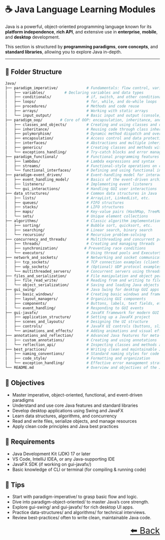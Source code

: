 # ☕ Java Language Learning Modules

Java is a powerful, object-oriented programming language known for its **platform independence**, **rich API**, and extensive use in **enterprise**, **mobile**, and **desktop** development.

This section is structured by **programming paradigms**, **core concepts**, and **standard libraries**, allowing you to explore Java in-depth.

---

## 📂 Folder Structure

```bash
Java/
├── paradigm_imperative/             # Fundamentals: flow control, variables, and logic
│   ├── variables/         # Declaring variables and data types
│   ├── conditionals/                # if, switch, and other conditional statements
│   ├── loops/                       # for, while, and do-while loops
│   ├── procedures/                  # Methods and code reuse
│   ├── arrays/                      # Working with static arrays
│   └── input_output/                # Basic input and output (console, Scanner, etc.)
├── paradigm_oop/        # Core of OOP: encapsulation, inheritance, and polymorphism
│   ├── classes_and_objects/         # Creating and using classes and objects
│   ├── inheritance/                 # Reusing code through class inheritance
│   ├── polymorphism/                # Dynamic method dispatch and overloading
│   ├── encapsulation/               # Access control and data protection
│   ├── interfaces/                  # Abstractions and multiple inheritance
│   ├── generics/                    # Creating classes and methods with type parameters
│   └── exceptions_handling/         # Try-catch blocks and error management
├── paradigm_functional/             # Functional programming features in Java
│   ├── lambdas/                     # Lambda expressions and syntax
│   ├── streams/                     # Functional-style operations on collections
│   └── functional_interfaces/       # Defining and using functional interfaces
├── paradigm-event_driven/           # Event-handling model for interactive apps
│   ├── event_handling_model/        # Basics of the event-driven architecture
│   ├── listeners/                   # Implementing event listeners
│   └── gui_interactions/            # Handling GUI user interactions
├── data_structures/                 # Common data structures in Java
│   ├── lists/                       # ArrayList, LinkedList, etc.
│   ├── queues/                      # FIFO structures
│   ├── stacks/                      # LIFO structures
│   ├── maps/                        # Key-value pairs (HashMap, TreeMap, etc.)
│   └── sets/                        # Unique element collections
├── algorithms/                      # Classic algorithm implementations
│   ├── sorting/                     # Bubble sort, quicksort, etc.
│   ├── searching/                   # Linear search, binary search
│   └── recursion/                   # Recursive problem-solving
├── concurrency_and_threads/         # Multithreading and concurrent programming
│   ├── threads/                     # Creating and managing threads
│   ├── synchronization/            # Preventing race conditions
│   └── executors/                   # Using thread pools and ExecutorService
├── network_and_sockets/             # Networking and socket communication in Java
│   ├── tcp_sockets/                 # TCP connection examples (client-server)
│   ├── udp_sockets/                 # (Optional) UDP protocol examples
│   └── multithreaded_servers/       # Concurrent servers using threads
├── files_and_serialization/         # File manipulation and object persistence
│   ├── file_read_write/             # Reading from and writing to files
│   └── object_serialization/        # Saving and loading Java objects
├── gui_swing/                       # Java Swing for desktop GUI apps
│   ├── basic_windows/               # Creating basic windows and frames
│   ├── layout_managers/             # Organizing GUI components
│   ├── components/                  # Buttons, labels, text fields, etc.
│   └── event_handling/              # Responding to GUI events
├── gui-javafx/                      # JavaFX framework for modern GUI apps
│   ├── application_structure/       # Setting up a JavaFX project
│   ├── scenes_and_layouts/          # Designing the UI structure
│   ├── controls/                    # JavaFX UI controls (buttons, sliders, etc.)
│   └── animations_and_effects/      # Adding animations and visual effects
├── annotations_and_reflection/      # Advanced Java features for meta-programming
│   ├── custom_annotations/          # Creating and using annotations
│   └── reflection_api/              # Inspecting classes and methods at runtime
├── best_practices/                  # Writing clean and maintainable Java code
│   ├── naming_conventions/          # Standard naming styles for code readability
│   ├── code_style/                  # Formatting and organization
│   └── exception_handling/          # Effective error management strategies
└── README.md                        # Overview and objectives of the Java learning path
```

## 🎯 Objectives

- Master imperative, object-oriented, functional, and event-driven paradigms
- Understand and use core Java features and standard libraries
- Develop desktop applications using Swing and JavaFX
- Learn data structures, algorithms, and concurrency
- Read and write files, serialize objects, and manage resources
- Apply clean code principles and Java best practices

## 🧰 Requirements

- Java Development Kit (JDK) 17 or later
- VS Code, IntelliJ IDEA, or any Java-supporting IDE
- JavaFX SDK (if working on gui-javafx/)
- Basic knowledge of CLI or terminal (for compiling & running code)

## 🚀 Tips

- Start with paradigm-imperative/ to grasp basic flow and logic.
- Dive into paradigm-object-oriented/ to master Java’s core strength.
- Explore gui-swing/ and gui-javafx/ for rich desktop UI apps.
- Practice data-structures/ and algorithms/ for technical interviews.
- Review best-practices/ often to write clean, maintainable Java code.

<div align="right" style="font-size: 2em;">
    <a href="../README.md">⬅️ Back</a>
</div>
